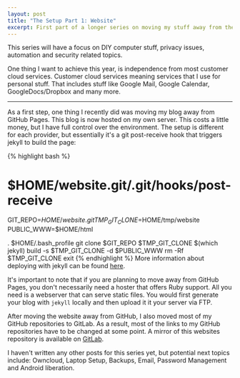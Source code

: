 ```yaml
---
layout: post
title: "The Setup Part 1: Website"
excerpt: First part of a longer series on moving my stuff away from the cloud and maintaining a proper laptop setup.
---
```


This series will have a focus on DIY computer stuff, privacy issues, automation and security related topics.

One thing I want to achieve this year, is independence from most customer cloud services. Customer cloud services meaning services that I use for personal stuff.
That includes stuff like Google Mail, Google Calendar, GoogleDocs/Dropbox and many more.

---

As a first step, one thing I recently did was moving my blog away from GitHub Pages. This blog is now hosted on my own server. This costs a little money, but I have full control over the environment. The setup is different for each provider, but essentially it's a git post-receive hook that triggers jekyll to build the page:


{% highlight bash %}
# $HOME/website.git/.git/hooks/post-receive
GIT_REPO=$HOME/website.git
TMP_GIT_CLONE=$HOME/tmp/website
PUBLIC_WWW=$HOME/html

. $HOME/.bash_profile
git clone $GIT_REPO $TMP_GIT_CLONE
$(which jekyll) build -s $TMP_GIT_CLONE -d $PUBLIC_WWW
rm -Rf $TMP_GIT_CLONE
exit
{% endhighlight %}
More information about deploying with jekyll can be found [here](http://jekyllrb.com/docs/deployment-methods/).

It's important to note that if you are planning to move away from GitHub Pages, you don't necessarily need a hoster that offers Ruby support. All you need is a webserver that can serve static files. You would first generate your blog with `jekyll` locally and then upload it it your server via FTP.

After moving the website away from GitHub, I also moved most of my GitHub repositories to GitLab. As a result, most of the links to my GitHub repositories have to be changed at some point. A mirror of this websites repository is available on [GitLab](https://gitlab.com/phansch/phansch-net/tree/master).

I haven't written any other posts for this series yet, but potential next topics include: Owncloud, Laptop Setup, Backups, Email, Password Management and Android liberation.
